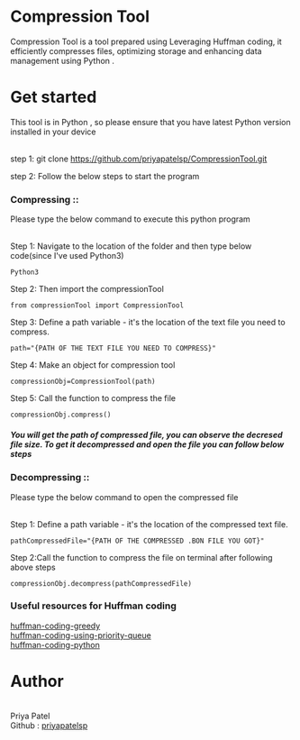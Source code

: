 <h1>Compression Tool  </h1>

Compression Tool is a tool prepared using Leveraging Huffman coding, it efficiently compresses files, optimizing storage and enhancing data management using Python . 

<h1>Get started </h1>
This tool is in Python , so please ensure that you have latest Python version installed in your device 
<br><br>

step 1: git clone https://github.com/priyapatelsp/CompressionTool.git

step 2: Follow the below steps to start the program 
<h3>Compressing :: </h3>
Please type the below command to execute this python program <br><br>

Step 1: Navigate to the location of the folder and then type below code(since I've used Python3)
````
Python3
````
Step 2: Then import the compressionTool
````
from compressionTool import CompressionTool
````
Step 3: Define a path variable - it's the location of the text file you need to compress.
````
path="{PATH OF THE TEXT FILE YOU NEED TO COMPRESS}"
````
Step 4: Make an object for compression tool 
````
compressionObj=CompressionTool(path)
````
Step 5: Call the function to compress the file 
````
compressionObj.compress()
````
<h5>You will get the path of compressed file, you can observe the decresed file size. To get it decompressed and open the file you can follow below steps<h5>

<h3>Decompressing :: </h3>
Please type the below command to open the compressed file <br><br>

Step 1: Define a path variable - it's the location of the compressed text file.
````
pathCompressedFile="{PATH OF THE COMPRESSED .BON FILE YOU GOT}"
````
Step 2:Call the function to compress the file on terminal after following above steps 
````
compressionObj.decompress(pathCompressedFile)
````

<h3> Useful resources for Huffman coding </h3>
<a href="https://www.geeksforgeeks.org/huffman-coding-greedy-algo-3/">huffman-coding-greedy</a>
<br>
<a href="https://www.geeksforgeeks.org/huffman-coding-using-priority-queue/?ref=lbp">huffman-coding-using-priority-queue</a><br>
<a href="https://www.youtube.com/watch?v=JCOph23TQTY">huffman-coding-python</a>

<h1>Author</h1><br>
Priya Patel <br>
Github : <a href="https://github.com/priyapatelsp">priyapatelsp</a>
